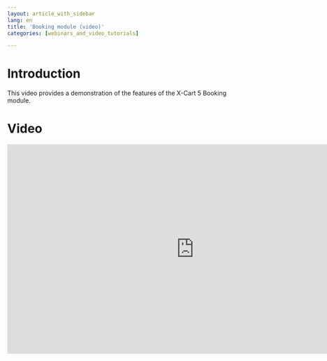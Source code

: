 ```yaml
---
layout: article_with_sidebar
lang: en
title: 'Booking module (video)'
categories: [webinars_and_video_tutorials]

---
```




# Introduction

This video provides a demonstration of the features of the X-Cart 5 Booking module. 

# Video

<iframe class="youtube-player" type="text/html" style="width: 853px; height: 480px" src="http://www.youtube.com/embed/lygMmWqHIN4" frameborder="0"></iframe>